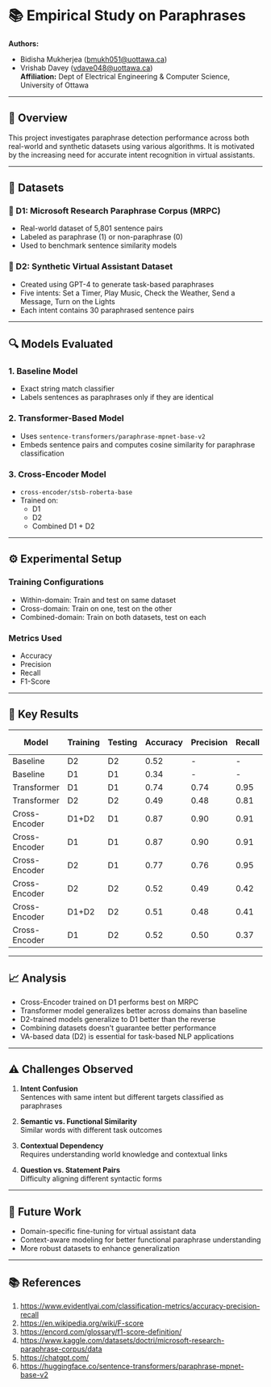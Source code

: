 # 📚 Empirical Study on Paraphrases

**Authors:**  
- Bidisha Mukherjea (bmukh051@uottawa.ca)  
- Vrishab Davey (vdave048@uottawa.ca)  
**Affiliation:** Dept of Electrical Engineering & Computer Science, University of Ottawa  

---

## 📌 Overview

This project investigates paraphrase detection performance across both real-world and synthetic datasets using various algorithms. It is motivated by the increasing need for accurate intent recognition in virtual assistants.

---

## 📁 Datasets

### 🔹 D1: Microsoft Research Paraphrase Corpus (MRPC)
- Real-world dataset of 5,801 sentence pairs
- Labeled as paraphrase (1) or non-paraphrase (0)
- Used to benchmark sentence similarity models

### 🔹 D2: Synthetic Virtual Assistant Dataset
- Created using GPT-4 to generate task-based paraphrases
- Five intents: Set a Timer, Play Music, Check the Weather, Send a Message, Turn on the Lights
- Each intent contains 30 paraphrased sentence pairs

---

## 🔍 Models Evaluated

### 1. **Baseline Model**
- Exact string match classifier
- Labels sentences as paraphrases only if they are identical

### 2. **Transformer-Based Model**
- Uses `sentence-transformers/paraphrase-mpnet-base-v2`
- Embeds sentence pairs and computes cosine similarity for paraphrase classification

### 3. **Cross-Encoder Model**
- `cross-encoder/stsb-roberta-base`
- Trained on:
  - D1
  - D2
  - Combined D1 + D2

---

## ⚙️ Experimental Setup

### Training Configurations
- Within-domain: Train and test on same dataset
- Cross-domain: Train on one, test on the other
- Combined-domain: Train on both datasets, test on each

### Metrics Used
- Accuracy
- Precision
- Recall
- F1-Score

---

## 🧪 Key Results

| Model             | Training | Testing | Accuracy | Precision | Recall | F1-Score |
|------------------|----------|---------|----------|-----------|--------|----------|
| Baseline          | D2       | D2      | 0.52     | -         | -      | -        |
| Baseline          | D1       | D1      | 0.34     | -         | -      | -        |
| Transformer       | D1       | D1      | 0.74     | 0.74      | 0.95   | 0.83     |
| Transformer       | D2       | D2      | 0.49     | 0.48      | 0.81   | 0.60     |
| Cross-Encoder     | D1+D2    | D1      | 0.87     | 0.90      | 0.91   | 0.90     |
| Cross-Encoder     | D1       | D1      | 0.87     | 0.90      | 0.91   | 0.90     |
| Cross-Encoder     | D2       | D1      | 0.77     | 0.76      | 0.95   | 0.85     |
| Cross-Encoder     | D2       | D2      | 0.52     | 0.49      | 0.42   | 0.45     |
| Cross-Encoder     | D1+D2    | D2      | 0.51     | 0.48      | 0.41   | 0.44     |
| Cross-Encoder     | D1       | D2      | 0.52     | 0.50      | 0.37   | 0.43     |

---

## 📈 Analysis

- Cross-Encoder trained on D1 performs best on MRPC
- Transformer model generalizes better across domains than baseline
- D2-trained models generalize to D1 better than the reverse
- Combining datasets doesn't guarantee better performance
- VA-based data (D2) is essential for task-based NLP applications

---

## ⚠️ Challenges Observed

1. **Intent Confusion**  
   Sentences with same intent but different targets classified as paraphrases

2. **Semantic vs. Functional Similarity**  
   Similar words with different task outcomes

3. **Contextual Dependency**  
   Requires understanding world knowledge and contextual links

4. **Question vs. Statement Pairs**  
   Difficulty aligning different syntactic forms

---

## 🧩 Future Work

- Domain-specific fine-tuning for virtual assistant data  
- Context-aware modeling for better functional paraphrase understanding  
- More robust datasets to enhance generalization

---

## 📚 References

1. https://www.evidentlyai.com/classification-metrics/accuracy-precision-recall  
2. https://en.wikipedia.org/wiki/F-score  
3. https://encord.com/glossary/f1-score-definition/  
4. https://www.kaggle.com/datasets/doctri/microsoft-research-paraphrase-corpus/data  
5. https://chatgpt.com/  
6. https://huggingface.co/sentence-transformers/paraphrase-mpnet-base-v2
